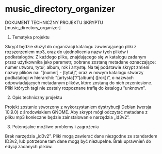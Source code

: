 # music_directory_organizer

DOKUMENT TECHNICZNY PROJEKTU SKRYPTU [music_directory_organizer]

1. Tematyka projektu

Skrypt będzie służył do organizacji katalogu zawierającego pliki z rozszerzeniem mp3, oraz do ujednolicenia nazw tych plików i podkatalogów. Z każdego pliku, znajdującego się w katalogu zadanym przez użytkownika jako parametr, pobrane zostaną metadane oznaczające: numer utworu, tytuł, album, rok i artystę. Na tej podstawie skrypt zmieni nazwy plików na: ”[numer] - [tytuł]”, oraz w nowym katalogu stworzy podkatalogi w hierarchii: ”[artysta]”/”[album] ([rok])”, o nazwach odpowiadających metadanym plików, które zostaną do nich przeniesione. Pliki których tagi nie zostały rozpoznane trafią do katalogu ”unknown”.

2. Opis techniczny projektu

Projekt zostanie stworzony z wykorzystaniem dystrybucji Debian (wersja 10.9.0) z środowiskiem GNOME. Aby skrypt mógł odczytać metadane z pliku mp3 konieczne będzie zainstalowanie narzędzia „id3v2”. 

3. Potencjalne możliwe problemy i zagrożenia

Brak narzędzia „id3v2”. Pliki mogą zawierać dane niezgodne ze standardem ID3v2, lub potrzebne tam dane mogą być niezupełne. Brak uprawnień do edycji zadanych plików.
